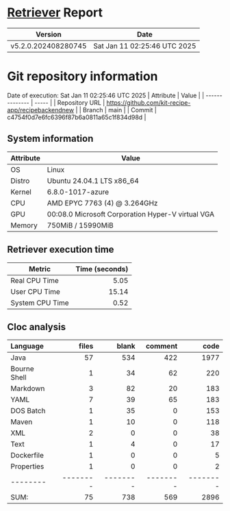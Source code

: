 # [Retriever](https://github.com/PalladioSimulator/Palladio-ReverseEngineering-Retriever) Report
| Version | Date |
| ------- | ---- |
| v5.2.0.202408280745 | Sat Jan 11 02:25:46 UTC 2025 |

# Git repository information
Date of execution: Sat Jan 11 02:25:46 UTC 2025
|    Attribute   | Value |
| -------------- | ----- |
| Repository URL | https://github.com/kit-recipe-app/recipebackendnew |
| Branch         | main |
| Commit         | c4754f0d7e6fc6396f87b6a0811a65c1f834d98d |


## System information
| Attribute | Value |
| --------- | ----- |
| OS | Linux  |
| Distro | Ubuntu 24.04.1 LTS x86_64  |
| Kernel | 6.8.0-1017-azure  |
| CPU | AMD EPYC 7763 (4) @ 3.264GHz  |
| GPU | 00:08.0 Microsoft Corporation Hyper-V virtual VGA  |
| Memory | 750MiB / 15990MiB  |

## Retriever execution time
| Metric | Time (seconds) |
| --- | ---: |
| Real CPU Time | 5.05 |
| User CPU Time | 15.14 |
| System CPU Time | 0.52 |
<!--
Explainations:
- __Real CPU Time__: actual time the command has run (can be less than total time spent in user and system mode for multi-threaded processes)
- __User CPU Time__: time the command has spent running in user mode
- __System CPU Time__: time the command has spent running in system or kernel mode
-->

## Cloc analysis

Language|files|blank|comment|code
:-------|-------:|-------:|-------:|-------:
Java|57|534|422|1977
Bourne Shell|1|34|62|220
Markdown|3|82|20|183
YAML|7|39|65|183
DOS Batch|1|35|0|153
Maven|1|10|0|118
XML|2|0|0|38
Text|1|4|0|17
Dockerfile|1|0|0|5
Properties|1|0|0|2
--------|--------|--------|--------|--------
SUM:|75|738|569|2896
